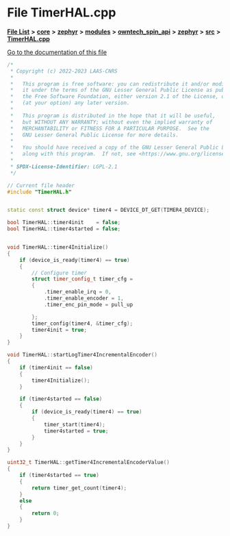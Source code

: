 

# File TimerHAL.cpp

[**File List**](files.md) **>** [**core**](dir_771164b9325b04f1442f7a3ffa8ecb89.md) **>** [**zephyr**](dir_09002e7ce91f09aeb040dfd1861a47f4.md) **>** [**modules**](dir_6d0fb8ab814c517e7f155fb837e32f72.md) **>** [**owntech\_spin\_api**](dir_87330bcbf7fe698536ea5946c1b90585.md) **>** [**zephyr**](dir_83abe2f3de580445b50d57f614c989e1.md) **>** [**src**](dir_b0a9bfd1c37d418dc07d30cb79a776da.md) **>** [**TimerHAL.cpp**](TimerHAL_8cpp.md)

[Go to the documentation of this file](TimerHAL_8cpp.md)


```C++
/*
 * Copyright (c) 2022-2023 LAAS-CNRS
 *
 *   This program is free software: you can redistribute it and/or modify
 *   it under the terms of the GNU Lesser General Public License as published by
 *   the Free Software Foundation, either version 2.1 of the License, or
 *   (at your option) any later version.
 *
 *   This program is distributed in the hope that it will be useful,
 *   but WITHOUT ANY WARRANTY; without even the implied warranty of
 *   MERCHANTABILITY or FITNESS FOR A PARTICULAR PURPOSE.  See the
 *   GNU Lesser General Public License for more details.
 *
 *   You should have received a copy of the GNU Lesser General Public License
 *   along with this program.  If not, see <https://www.gnu.org/licenses/>.
 *
 * SPDX-License-Identifier: LGPL-2.1
 */

// Current file header
#include "TimerHAL.h"


static const struct device* timer4 = DEVICE_DT_GET(TIMER4_DEVICE);

bool TimerHAL::timer4init    = false;
bool TimerHAL::timer4started = false;


void TimerHAL::timer4Initialize()
{
    if (device_is_ready(timer4) == true)
    {
        // Configure timer
        struct timer_config_t timer_cfg =
        {
            .timer_enable_irq = 0,
            .timer_enable_encoder = 1,
            .timer_enc_pin_mode = pull_up

        };
        timer_config(timer4, &timer_cfg);
        timer4init = true;
    }
}

void TimerHAL::startLogTimer4IncrementalEncoder()
{
    if (timer4init == false)
    {
        timer4Initialize();
    }

    if (timer4started == false)
    {
        if (device_is_ready(timer4) == true)
        {
            timer_start(timer4);
            timer4started = true;
        }
    }
}

uint32_t TimerHAL::getTimer4IncrementalEncoderValue()
{
    if (timer4started == true)
    {
        return timer_get_count(timer4);
    }
    else
    {
        return 0;
    }
}
```


